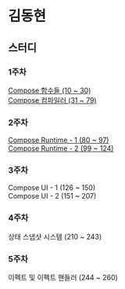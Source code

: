# 김동현
## 스터디
### 1주차
[Compose 함수들 (10 ~ 30)](https://lumbar-beryl-964.notion.site/Composable-10-30-250b82abc59d80eb8a6de856598e6d6c?source=copy_link) <br>
[Compose 컴파일러 (31 ~ 79) ](https://lumbar-beryl-964.notion.site/Compose-31-79-250b82abc59d804695c6e82ea6934850?source=copy_link) 

### 2주차
[Compose Runtime - 1 (80 ~ 97)](https://lumbar-beryl-964.notion.site/1-80-97-250b82abc59d80129f49ef953242f9e9?source=copy_link) <br>
[Compose Runtime - 2 (99 ~ 124)](https://lumbar-beryl-964.notion.site/2-99-124-27fb82abc59d8093a032fe7e59e0fd8d?source=copy_link)

### 3주차
Compose UI - 1 (126 ~ 150) <br>
Compose UI - 2 (151 ~ 207)

### 4주차
상태 스냅샷 시스템 (210 ~ 243)

### 5주차
이펙트 및 이펙트 핸들러 (244 ~ 260)
